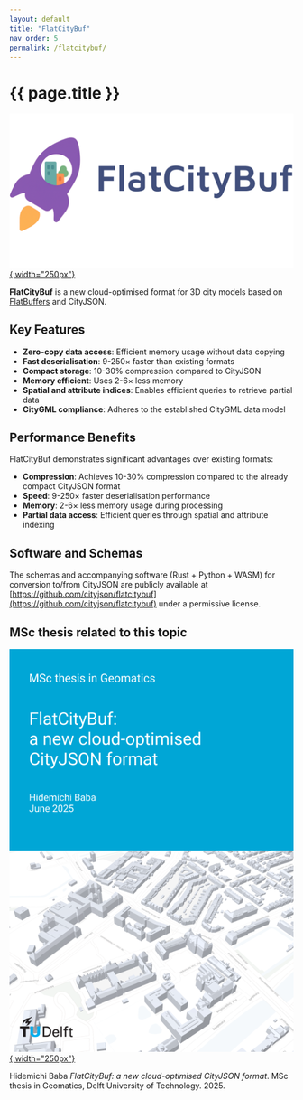 ```yaml
---
layout: default
title: "FlatCityBuf"
nav_order: 5
permalink: /flatcitybuf/
---
```


<h1>{{ page.title }}</h1>

[![](flatcitybuf_logo.png){:width="250px"}](https://github.com/cityjson/flatcitybuf)

**FlatCityBuf** is a new cloud-optimised format for 3D city models based on [FlatBuffers](https://flatbuffers.dev/) and CityJSON.

## Key Features

- **Zero-copy data access**: Efficient memory usage without data copying
- **Fast deserialisation**: 9-250× faster than existing formats
- **Compact storage**: 10-30% compression compared to CityJSON
- **Memory efficient**: Uses 2-6× less memory
- **Spatial and attribute indices**: Enables efficient queries to retrieve partial data
- **CityGML compliance**: Adheres to the established CityGML data model

## Performance Benefits

FlatCityBuf demonstrates significant advantages over existing formats:

- **Compression**: Achieves 10-30% compression compared to the already compact CityJSON format
- **Speed**: 9-250× faster deserialisation performance
- **Memory**: 2-6× less memory usage during processing
- **Partial data access**: Efficient queries through spatial and attribute indexing

## Software and Schemas

The schemas and accompanying software (Rust + Python + WASM) for conversion to/from CityJSON are publicly available at [https://github.com/cityjson/flatcitybuf](https://github.com/cityjson/flatcitybuf) under a permissive license.

## MSc thesis related to this topic

[![](msc-hidemichi.png){:width="250px"}](https://repository.tudelft.nl/record/uuid:6727c979-5e46-4fe0-9349-a7803e825d02)

Hidemichi Baba <em>FlatCityBuf: a new cloud-optimised CityJSON format</em>. MSc thesis in Geomatics, Delft University of Technology. 2025. <small><a href="https://repository.tudelft.nl/record/uuid:6727c979-5e46-4fe0-9349-a7803e825d02"><i class="fas fa-book" title="thesis"></i></a></small> <small><a href="https://github.com/cityjson/flatcitybuf/tree/main"><i class="fab fa-github" title="github"></i></a></small>
